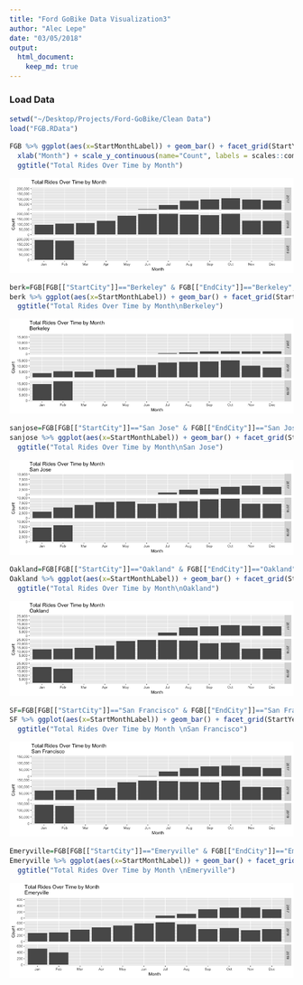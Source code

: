 ```yaml
---
title: "Ford GoBike Data Visualization3"
author: "Alec Lepe"
date: "03/05/2018"
output: 
  html_document:
    keep_md: true
---
```



### Load Data

```r
setwd("~/Desktop/Projects/Ford-GoBike/Clean Data")
load("FGB.RData")
```

```r
FGB %>% ggplot(aes(x=StartMonthLabel)) + geom_bar() + facet_grid(StartYear ~ .) + 
  xlab("Month") + scale_y_continuous(name="Count", labels = scales::comma) +
  ggtitle("Total Rides Over Time by Month")
```

![](Visualizations3_files/figure-html/graph5-1.png)<!-- -->


```r
berk=FGB[FGB[["StartCity"]]=="Berkeley" & FGB[["EndCity"]]=="Berkeley",]
berk %>% ggplot(aes(x=StartMonthLabel)) + geom_bar() + facet_grid(StartYear ~ .) +xlab("Month") + scale_y_continuous(name="Count", labels = scales::comma) +
  ggtitle("Total Rides Over Time by Month\nBerkeley")
```

![](Visualizations3_files/figure-html/graph5a-1.png)<!-- -->

```r
sanjose=FGB[FGB[["StartCity"]]=="San Jose" & FGB[["EndCity"]]=="San Jose",]
sanjose %>% ggplot(aes(x=StartMonthLabel)) + geom_bar() + facet_grid(StartYear ~ .) +xlab("Month") + scale_y_continuous(name="Count", labels = scales::comma) +
  ggtitle("Total Rides Over Time by Month\nSan Jose")
```

![](Visualizations3_files/figure-html/graph5b-1.png)<!-- -->

```r
Oakland=FGB[FGB[["StartCity"]]=="Oakland" & FGB[["EndCity"]]=="Oakland",]
Oakland %>% ggplot(aes(x=StartMonthLabel)) + geom_bar() + facet_grid(StartYear ~ .) +xlab("Month") + scale_y_continuous(name="Count", labels = scales::comma) +
  ggtitle("Total Rides Over Time by Month\nOakland")
```

![](Visualizations3_files/figure-html/graph5c-1.png)<!-- -->

```r
SF=FGB[FGB[["StartCity"]]=="San Francisco" & FGB[["EndCity"]]=="San Francisco",]
SF %>% ggplot(aes(x=StartMonthLabel)) + geom_bar() + facet_grid(StartYear ~ .) +xlab("Month") + scale_y_continuous(name="Count", labels = scales::comma) +
  ggtitle("Total Rides Over Time by Month \nSan Francisco")
```

![](Visualizations3_files/figure-html/graph5d-1.png)<!-- -->

```r
Emeryville=FGB[FGB[["StartCity"]]=="Emeryville" & FGB[["EndCity"]]=="Emeryville",]
Emeryville %>% ggplot(aes(x=StartMonthLabel)) + geom_bar() + facet_grid(StartYear ~ .) +xlab("Month") + scale_y_continuous(name="Count", labels = scales::comma) +
  ggtitle("Total Rides Over Time by Month \nEmeryville")
```

![](Visualizations3_files/figure-html/graph5e-1.png)<!-- -->
